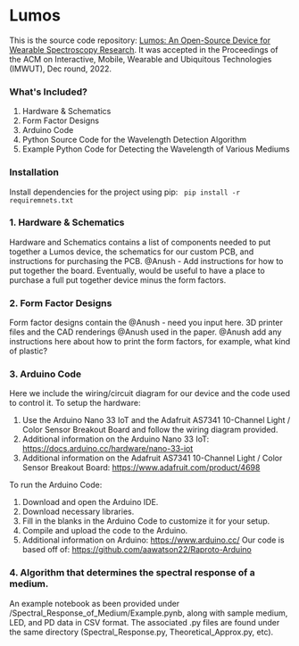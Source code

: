 # Lumos
This is the source code repository: [Lumos: An Open-Source Device for Wearable Spectroscopy Research](https://dl.acm.org/doi/10.1145/3569502). 
It was accepted in the Proceedings of the ACM on Interactive, Mobile, Wearable and Ubiquitous Technologies (IMWUT), Dec round, 2022.
### What's Included?
1. Hardware & Schematics
2. Form Factor Designs
3. Arduino Code
4. Python Source Code for the Wavelength Detection Algorithm
5. Example Python Code for Detecting the Wavelength of Various Mediums

### Installation
Install dependencies for the project using pip: ``` pip install -r requiremnets.txt```

### 1. Hardware & Schematics
Hardware and Schematics contains a list of components needed to put together a Lumos device, the schematics for our custom PCB, and instructions for purchasing the PCB.
@Anush - Add instructions for how to put together the board. Eventually, would be useful to have a place to purchase a full put together device minus the form factors.

### 2. Form Factor Designs
Form factor designs contain the @Anush - need you input here. 3D printer files and the CAD renderings @Anush used in the paper. @Anush add any instructions here about how to print the form factors, for example, what kind of plastic? 

### 3. Arduino Code
Here we include the wiring/circuit diagram for our device and the code used to control it. 
To setup the hardware: 
  1. Use the Arduino Nano 33 IoT and the Adafruit AS7341 10-Channel Light / Color Sensor Breakout Board and follow the wiring diagram provided.
  2. Additional information on the Arduino Nano 33 IoT: https://docs.arduino.cc/hardware/nano-33-iot 
  3. Additional information on the Adafruit AS7341 10-Channel Light / Color Sensor Breakout Board: https://www.adafruit.com/product/4698 

To run the Arduino Code: 
  1. Download and open the Arduino IDE. 
  2. Download necessary libraries. 
  3. Fill in the blanks in the Arduino Code to customize it for your setup. 
  4. Compile and upload the code to the Arduino. 
  5. Additional information on Arduino: https://www.arduino.cc/ 
Our code is based off of: https://github.com/aawatson22/Raproto-Arduino

### 4. Algorithm that determines the spectral response of a medium. 
An example notebook as been provided under /Spectral_Response_of_Medium/Example.pynb, along with sample medium, LED, and PD data in CSV format. The associated .py files are found under the same directory (Spectral_Response.py, Theoretical_Approx.py, etc).